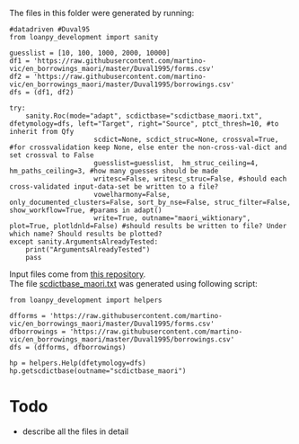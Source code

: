 The files in this folder were generated by running:
```
#datadriven #Duval95
from loanpy_development import sanity

guesslist = [10, 100, 1000, 2000, 10000]
df1 = 'https://raw.githubusercontent.com/martino-vic/en_borrowings_maori/master/Duval1995/forms.csv'
df2 = 'https://raw.githubusercontent.com/martino-vic/en_borrowings_maori/master/Duval1995/borrowings.csv'
dfs = (df1, df2)

try:
    sanity.Roc(mode="adapt", scdictbase="scdictbase_maori.txt", dfetymology=dfs, left="Target", right="Source", ptct_thresh=10, #to inherit from Qfy
                     scdict=None, scdict_struc=None, crossval=True, #for crossvalidation keep None, else enter the non-cross-val-dict and set crossval to False
                     guesslist=guesslist,  hm_struc_ceiling=4, hm_paths_ceiling=3, #how many guesses should be made
                     writesc=False, writesc_struc=False, #should each cross-validated input-data-set be written to a file?
                     vowelharmony=False, only_documented_clusters=False, sort_by_nse=False, struc_filter=False, show_workflow=True, #params in adapt()
                     write=True, outname="maori_wiktionary", plot=True, plotldnld=False) #should results be written to file? Under which name? Should results be plotted?
except sanity.ArgumentsAlreadyTested:
    print("ArgumentsAlreadyTested")
    pass
```

Input files come from [this repository](https://github.com/martino-vic/en_borrowings_maori).  
The file [scdictbase_maori.txt](https://github.com/martino-vic/loanpy/blob/development/data/scdictbase_maori.txt) was generated using following script:

```
from loanpy_development import helpers

dfforms = 'https://raw.githubusercontent.com/martino-vic/en_borrowings_maori/master/Duval1995/forms.csv' 
dfborrowings = 'https://raw.githubusercontent.com/martino-vic/en_borrowings_maori/master/Duval1995/borrowings.csv'
dfs = (dfforms, dfborrowings)

hp = helpers.Help(dfetymology=dfs)
hp.getscdictbase(outname="scdictbase_maori")
```

# Todo
- describe all the files in detail